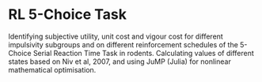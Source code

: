 # RL 5-Choice Task
Identifying subjective utility, unit cost and vigour cost for different impulsivity subgroups and on different reinforcement schedules of the 5-Choice Serial Reaction Time Task in rodents. 
Calculating values of different states based on Niv et al, 2007, and using JuMP (Julia) for nonlinear mathematical optimisation. 
